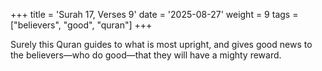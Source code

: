 +++
title = 'Surah 17, Verses 9'
date = '2025-08-27'
weight = 9
tags = ["believers", "good", "quran"]
+++

Surely this Quran guides to what is most upright, and gives good news to the believers—who do good—that they will have a mighty reward.
